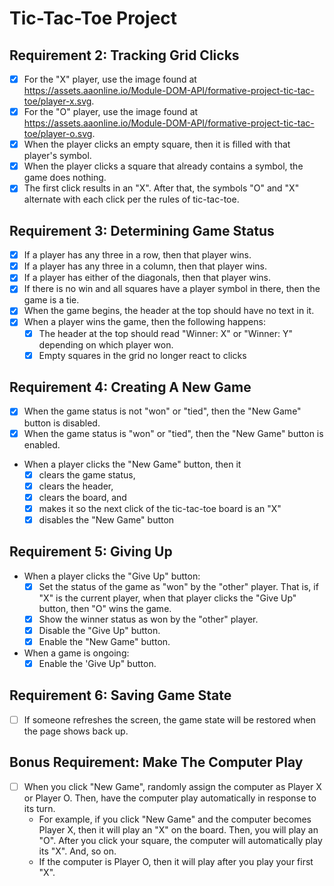 # Tic-Tac-Toe Project

## Requirement 2: Tracking Grid Clicks
- [x] For the "X" player, use the image found at https://assets.aaonline.io/Module-DOM-API/formative-project-tic-tac-toe/player-x.svg.
- [x] For the "O" player, use the image found at https://assets.aaonline.io/Module-DOM-API/formative-project-tic-tac-toe/player-o.svg.
- [x] When the player clicks an empty square, then it is filled with that player's symbol.
- [x] When the player clicks a square that already contains a symbol, the game does nothing.
- [x] The first click results in an "X". After that, the symbols "O" and "X" alternate with each click per the rules of tic-tac-toe.

## Requirement 3: Determining Game Status
- [x] If a player has any three in a row, then that player wins.
- [x] If a player has any three in a column, then that player wins.
- [x] If a player has either of the diagonals, then that player wins.
- [x] If there is no win and all squares have a player symbol in there, then the game is a tie.
- [x] When the game begins, the header at the top should have no text in it.
- [x] When a player wins the game, then the following happens:
    - [x] The header at the top should read "Winner: X" or "Winner: Y" depending on which player won.
    - [x] Empty squares in the grid no longer react to clicks

## Requirement 4: Creating A New Game
- [x] When the game status is not "won" or "tied", then the "New Game" button is disabled.
- [x] When the game status is "won" or "tied", then the "New Game" button is enabled.
- When a player clicks the "New Game" button, then it
    - [x] clears the game status,
    - [x] clears the header,
    - [x] clears the board, and
    - [x] makes it so the next click of the tic-tac-toe board is an "X"
    - [x] disables the "New Game" button

## Requirement 5: Giving Up
- When a player clicks the "Give Up" button:
    - [x] Set the status of the game as "won" by the "other" player. That is, if "X" is the current player, when that player clicks the "Give Up" button, then "O" wins the game.
    - [x] Show the winner status as won by the "other" player.
    - [x] Disable the "Give Up" button.
    - [x] Enable the "New Game" button.
- When a game is ongoing:
    - [x] Enable the 'Give Up" button.

## Requirement 6: Saving Game State
- [ ] If someone refreshes the screen, the game state will be restored when the page shows back up.

## Bonus Requirement: Make The Computer Play
- [ ] When you click "New Game", randomly assign the computer as Player X or Player O. Then, have the computer play automatically in response to its turn.
    - For example, if you click "New Game" and the computer becomes Player X, then it will play an "X" on the board. Then, you will play an "O". After you click your square, the computer will automatically play its "X". And, so on.
    - If the computer is Player O, then it will play after you play your first "X".
